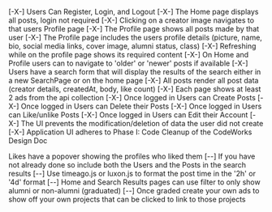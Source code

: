 
<!--#region Requirements -->
[-X-]  Users Can Register, Login, and Logout
[-X-]  The Home page displays all posts, login not required
[-X-]  Clicking on a creator image navigates to that users Profile page
[-X-]  The Profile page shows all posts made by that user
[-X-]  The Profile page includes the users profile details (picture, name, bio, social media links, cover image, alumni status, class)
[-X-]  Refreshing while on the profile page shows its required content
[-X-]  On Home and Profile users can to navigate to 'older' or 'newer' posts if available
[-X-]  Users have a search form that will display the results of the search either in a new SearchPage or on the home page
[-X-]  All posts render all post data (creator details, createdAt, body, like count)
[-X-]  Each page shows at least 2 ads from the api collection
[-X-]  Once logged in Users can Create Posts
[-X-]  Once logged in Users can Delete their Posts
[-X-]  Once logged in Users can Like/unlike Posts
[-X-]  Once logged in Users can Edit their Account
[-X-]  The UI prevents the modification/deletion of data the user did not create
[-X-]  Application UI adheres to Phase I: Code Cleanup of the CodeWorks Design Doc

<!-- #endregion  -->

<!--#region debugging -->



<!--#endregion  -->

<!--#region Stretch Goals -->
Likes have a popover showing the profiles who liked them
[--]  If you have not already done so include both the Users and the Posts in the search results
[--]  Use timeago.js or luxon.js to format the post time in the '2h' or '4d' format
[--]  Home and Search Results pages can use filter to only show alumni or non-alumni (graduated)
[--]  Once graded create your own ads to show off your own projects that can be clicked to link to those projects

<!--#endregion  -->